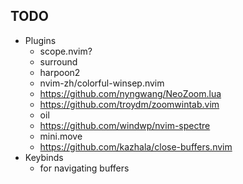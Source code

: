 ## TODO
- Plugins
  - scope.nvim?
  - surround
  - harpoon2
  - nvim-zh/colorful-winsep.nvim
  - https://github.com/nyngwang/NeoZoom.lua
  - https://github.com/troydm/zoomwintab.vim
  - oil
  - https://github.com/windwp/nvim-spectre
  - mini.move
  - https://github.com/kazhala/close-buffers.nvim
- Keybinds
  - <A-h> <A-l> for navigating buffers
